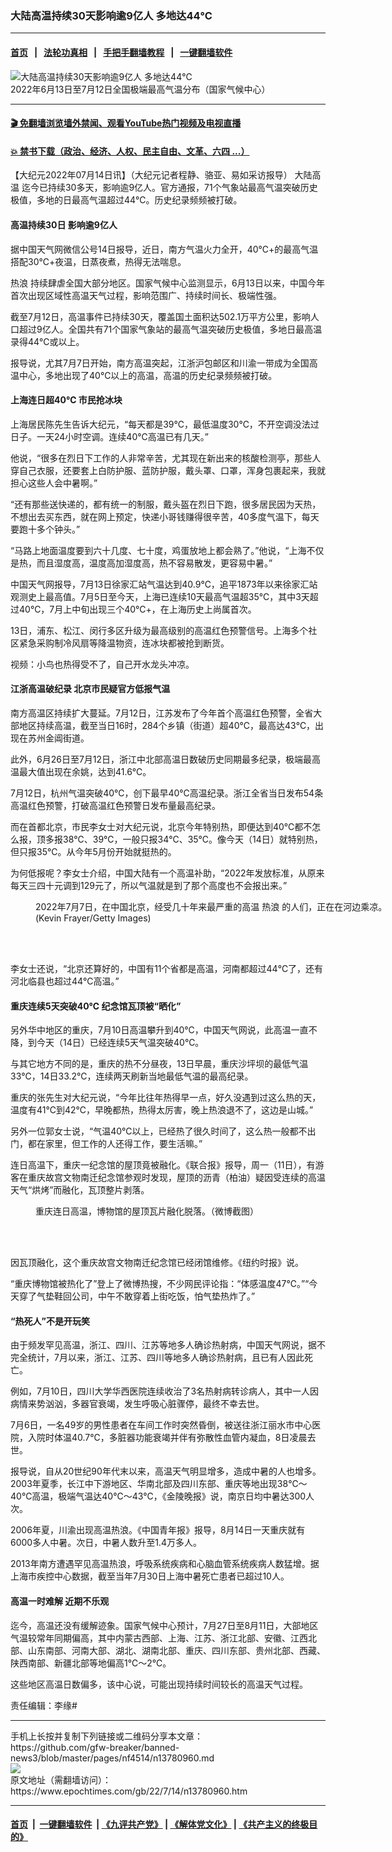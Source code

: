 ### 大陆高温持续30天影响逾9亿人 多地达44℃
------------------------

#### [首页](https://github.com/gfw-breaker/banned-news3/blob/master/README.md) &nbsp;&nbsp;|&nbsp;&nbsp; [法轮功真相](https://github.com/begood0513/basic/blob/master/README.md)  &nbsp;&nbsp;|&nbsp;&nbsp; [手把手翻墙教程](https://github.com/gfw-breaker/guides/wiki)  &nbsp;&nbsp;|&nbsp;&nbsp; [一键翻墙软件](https://github.com/gfw-breaker/nogfw/blob/master/README.md)  



<div><img alt="大陆高温持续30天影响逾9亿人 多地达44℃" class="attachment-djy_600_400 size-djy_600_400 wp-post-image" src="https://i.epochtimes.com/assets/uploads/2022/07/id13781072-501f93c3-840a-4bed-9c12-275243665816-600x400.jpg"/>
<div class="caption">
 2022年6月13日至7月12日全国极端最高气温分布（国家气候中心）
</div></div><hr/>

#### [ 🎬  免翻墙浏览墙外禁闻、观看YouTube热门视频及电视直播](https://github.com/gfw-breaker/HelloWorld)

#### [ 💥  禁书下载（政治、经济、人权、民主自由、文革、六四 ...）](https://github.com/gfw-breaker/books/blob/master/README.md)

<div><p>
 【大纪元2022年07月14日讯】（大纪元记者程静、骆亚、易如采访报导）
 <ok href="https://www.epochtimes.com/gb/tag/%E5%A4%A7%E9%99%86%E9%AB%98%E6%B8%A9.html">
  大陆高温
 </ok>
 迄今已持续30多天，影响逾9亿人。官方通报，71个气象站最高气温突破历史极值，多地的日最高气温超过44℃。历史纪录频频被打破。
</p>
<h4>
 高温持续30日 影响逾9亿人
</h4>
<p>
 据中国天气网微信公号14日报导，近日，南方气温火力全开，40℃+的最高气温搭配30℃+夜温，日蒸夜煮，热得无法喘息。
</p>
<p>
 <ok href="https://www.epochtimes.com/gb/tag/%E7%83%AD%E6%B5%AA.html">
  热浪
 </ok>
 持续肆虐全国大部分地区。国家气候中心监测显示，6月13日以来，中国今年首次出现区域性高温天气过程，影响范围广、持续时间长、极端性强。
</p>
<p>
 截至7月12日，高温事件已持续30天，覆盖国土面积达502.1万平方公里，影响人口超过9亿人。全国共有71个国家气象站的最高气温突破历史极值，多地日最高温录得44℃或以上。
</p>
<p>
 报导说，尤其7月7日开始，南方高温突起，江浙沪包邮区和川渝一带成为全国高温中心，多地出现了40℃以上的高温，高温的历史纪录频频被打破。
</p>
<h4>
 上海连日超40℃ 市民抢冰块
</h4>
<p>
 上海居民陈先生告诉大纪元，“每天都是39℃，最低温度30℃，不开空调没法过日子。一天24小时空调。连续40℃高温已有几天。”
</p>
<p>
 他说，“很多在烈日下工作的人非常辛苦，尤其现在新出来的核酸检测亭，那些人穿自己衣服，还要套上白防护服、蓝防护服，戴头罩、口罩，浑身包裹起来，我就担心这些人会中暑啊。”
</p>
<p>
 “还有那些送快递的，都有统一的制服，戴头盔在烈日下跑，很多居民因为天热，不想出去买东西，就在网上预定，快递小哥钱赚得很辛苦，40多度气温下，每天要跑十多个钟头。”
</p>
<p>
 “马路上地面温度要到六十几度、七十度，鸡蛋放地上都会熟了。”他说，“上海不仅是热，而且湿度高，温度高加湿度高，热不容易散发，更容易中暑。”
</p>
<p>
 中国天气网报导，7月13日徐家汇站气温达到40.9℃，追平1873年以来徐家汇站观测史上最高值。7月5日至今天，上海已连续10天最高气温超35℃，其中3天超过40℃，7月上中旬出现三个40℃+，在上海历史上尚属首次。
</p>
<p>
 13日，浦东、松江、闵行多区升级为最高级别的高温红色预警信号。上海多个社区紧急采购制冷风扇等降温物资，连冰块都被抢到断货。
</p>
<p>
 视频：小鸟也热得受不了，自己开水龙头冲凉。
</p>
<p>
 <center>
 </center>
</p>
<h4>
 江浙高温破纪录 北京市民疑官方低报气温
</h4>
<p>
 南方高温区持续扩大蔓延。7月12日，江苏发布了今年首个高温红色预警，全省大部地区持续高温，截至当日16时，284个乡镇（街道）超40℃，最高达43℃，出现在苏州金阊街道。
</p>
<p>
 此外，6月26日至7月12日，浙江中北部高温日数破历史同期最多纪录，极端最高温最大值出现在余姚，达到41.6℃。
</p>
<p>
 7月12日，杭州气温突破40℃，创下最早40℃高温纪录。浙江全省当日发布54条高温红色预警，打破高温红色预警日发布量最高纪录。
</p>
<p>
 而在首都北京，市民李女士对大纪元说，北京今年特别热，即便达到40℃都不怎么报，顶多报38℃、39℃，一般只报34℃、35℃。像今天（14日）就特别热，但只报35℃。从今年5月份开始就挺热的。
</p>
<p>
 为何低报呢？李女士介绍，中国大陆有一个高温补助，“2022年发放标准，从原来每天三四十元调到129元了，所以气温就是到了那个高度也不会报出来。”
</p>
<figure aria-describedby="caption-attachment-13777062" class="wp-caption aligncenter" id="attachment_13777062" style="width: 600px">
 <ok href="https://i.epochtimes.com/assets/uploads/2022/07/id13777062-GettyImages-1407345121.jpg" target="_blank">
  <img alt="" class="size-large wp-image-13777062" src="https://i.epochtimes.com/assets/uploads/2022/07/id13777062-GettyImages-1407345121-600x407.jpg"/>
 </ok>
 <br/><figcaption class="wp-caption-text" id="caption-attachment-13777062">
  2022年7月7日，在中国北京，经受几十年来最严重的高温
  <ok href="https://www.epochtimes.com/gb/tag/%E7%83%AD%E6%B5%AA.html">
   热浪
  </ok>
  的人们，正在在河边乘凉。(Kevin Frayer/Getty Images)
 </figcaption><br/>
</figure><br/>
<p>
 李女士还说，“北京还算好的，中国有11个省都是高温，河南都超过44℃了，还有河北临县也超过44℃高温。”
</p>
<h4>
 重庆连续5天突破40℃ 纪念馆瓦顶被“晒化”
</h4>
<p>
 另外华中地区的重庆，7月10日高温攀升到40℃，中国天气网说，此高温一直不降，到今天（14日）已经连续5天气温突破40℃。
</p>
<p>
 与其它地方不同的是，重庆的热不分昼夜，13日早晨，重庆沙坪坝的最低气温33℃，14日33.2℃，连续两天刷新当地最低气温的最高纪录。
</p>
<p>
 重庆的张先生对大纪元说，“今年比往年热得早一点，好久没遇到过这么热的天，温度有41℃到42℃，早晚都热，热得太厉害，晚上热浪退不了，这边是山城。”
</p>
<p>
 另外一位郭女士说，“气温40℃以上，已经热了很久时间了，这么热一般都不出门，都在家里，但工作的人还得工作，要生活嘛。”
</p>
<p>
 连日高温下，重庆一纪念馆的屋顶竟被融化。《联合报》报导，周一（11日），有游客在重庆故宫文物南迁纪念馆参观时发现，屋顶的沥青（柏油）疑因受连续的高温天气“烘烤”而融化，瓦顶整片剥落。
</p>
<figure aria-describedby="caption-attachment-13781033" class="wp-caption aligncenter" id="attachment_13781033" style="width: 600px">
 <ok href="https://i.epochtimes.com/assets/uploads/2022/07/id13781033-Untitled.jpg" target="_blank">
  <img alt="" class="size-large wp-image-13781033" src="https://i.epochtimes.com/assets/uploads/2022/07/id13781033-Untitled-600x409.jpg"/>
 </ok>
 <br/><figcaption class="wp-caption-text" id="caption-attachment-13781033">
  重庆连日高温，博物馆的屋顶瓦片融化脱落。（微博截图）
 </figcaption><br/>
</figure><br/>
<p>
 因瓦顶融化，这个重庆故宫文物南迁纪念馆已经闭馆维修。《纽约时报》说。
</p>
<p>
 “重庆博物馆被热化了”登上了微博热搜，不少网民评论指：“体感温度47℃。”“今天穿了气垫鞋回公司，中午不敢穿着上街吃饭，怕气垫热炸了。”
</p>
<h4>
 “热死人”不是开玩笑
</h4>
<p>
 由于频发罕见高温，浙江、四川、江苏等地多人确诊热射病，中国天气网说，据不完全统计，7月以来，浙江、江苏、四川等地多人确诊热射病，且已有人因此死亡。
</p>
<p>
 例如，7月10日，四川大学华西医院连续收治了3名热射病转诊病人，其中一人因病情来势汹汹，多器官衰竭，发生呼吸心脏骤停，最终不幸去世。
</p>
<p>
 7月6日，一名49岁的男性患者在车间工作时突然昏倒，被送往浙江丽水市中心医院，入院时体温40.7℃，多脏器功能衰竭并伴有弥散性血管内凝血，8日凌晨去世。
</p>
<p>
 报导说，自从20世纪90年代末以来，高温天气明显增多，造成中暑的人也增多。2003年夏季，长江中下游地区、华南北部及四川东部、重庆等地出现38℃～40℃高温，极端气温达40℃～43℃，《金陵晚报》说，南京日均中暑达300人次。
</p>
<p>
 2006年夏，川渝出现高温热浪。《中国青年报》报导，8月14日一天重庆就有6000多人中暑。次日，中暑人数升至1.4万多人。
</p>
<p>
 2013年南方遭遇罕见高温热浪，呼吸系统疾病和心脑血管系统疾病人数猛增。据上海市疾控中心数据，截至当年7月30日上海中暑死亡患者已超过10人。
</p>
<h4>
 高温一时难解 近期不乐观
</h4>
<p>
 迄今，高温还没有缓解迹象。国家气候中心预计，7月27日至8月11日，大部地区气温较常年同期偏高，其中内蒙古西部、上海、江苏、浙江北部、安徽、江西北部、山东南部、河南大部、湖北、湖南北部、重庆、四川东部、贵州北部、西藏、陕西南部、新疆北部等地偏高1℃～2℃。
</p>
<p>
 这些地区高温日数偏多，该中心说，可能出现持续时间较长的高温天气过程。
</p>
<p>
 责任编辑：李缘#
</p>
</div>
<hr/>
手机上长按并复制下列链接或二维码分享本文章：<br/>
https://github.com/gfw-breaker/banned-news3/blob/master/pages/nf4514/n13780960.md <br/>
<a href='https://github.com/gfw-breaker/banned-news3/blob/master/pages/nf4514/n13780960.md'><img src='https://github.com/gfw-breaker/banned-news3/blob/master/pages/nf4514/n13780960.md.png'/></a> <br/>
原文地址（需翻墙访问）：https://www.epochtimes.com/gb/22/7/14/n13780960.htm


------------------------
#### [首页](https://github.com/gfw-breaker/banned-news3/blob/master/README.md) &nbsp;|&nbsp; [一键翻墙软件](https://github.com/gfw-breaker/nogfw/blob/master/README.md) &nbsp;| [《九评共产党》](https://github.com/gfw-breaker/9ping.md/blob/master/README.md#九评之一评共产党是什么) | [《解体党文化》](https://github.com/gfw-breaker/jtdwh.md/blob/master/README.md) | [《共产主义的终极目的》](https://github.com/gfw-breaker/gczydzjmd.md/blob/master/README.md)


<img src='http://gfw-breaker.win/banned-news3/pages/nf4514/n13780960.md' width='0px' height='0px'/>